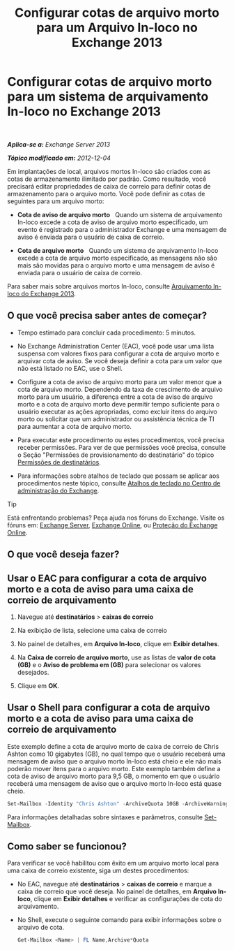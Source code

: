 ﻿---
title: 'Configurar cotas de arquivo morto para um Arquivo In-loco no Exchange 2013'
TOCTitle: Configurar cotas de arquivo morto para um sistema de arquivamento In-loco no Exchange 2013
ms:assetid: f10e77c7-e1d4-415a-bef9-cb3f00e74c34
ms:mtpsurl: https://technet.microsoft.com/pt-br/library/Ee633489(v=EXCHG.150)
ms:contentKeyID: 50556315
ms.date: 05/22/2018
mtps_version: v=EXCHG.150
ms.translationtype: MT
---

# Configurar cotas de arquivo morto para um sistema de arquivamento In-loco no Exchange 2013

 

_**Aplica-se a:** Exchange Server 2013_

_**Tópico modificado em:** 2012-12-04_

Em implantações de local, arquivos mortos In-loco são criados com as cotas de armazenamento ilimitado por padrão. Como resultado, você precisará editar propriedades de caixa de correio para definir cotas de armazenamento para o arquivo morto. Você pode definir as cotas de seguintes para um arquivo morto:

  - **Cota de aviso de arquivo morto**   Quando um sistema de arquivamento In-loco excede a cota de aviso de arquivo morto especificado, um evento é registrado para o administrador Exchange e uma mensagem de aviso é enviada para o usuário de caixa de correio.

  - **Cota de arquivo morto**   Quando um sistema de arquivamento In-loco excede a cota de arquivo morto especificado, as mensagens não são mais são movidas para o arquivo morto e uma mensagem de aviso é enviada para o usuário de caixa de correio.

Para saber mais sobre arquivos mortos In-loco, consulte [Arquivamento In-loco do Exchange 2013](in-place-archiving-in-exchange-2013-exchange-2013-help.md).

## O que você precisa saber antes de começar?

  - Tempo estimado para concluir cada procedimento: 5 minutos.

  - No Exchange Administration Center (EAC), você pode usar uma lista suspensa com valores fixos para configurar a cota de arquivo morto e arquivar cota de aviso. Se você deseja definir a cota para um valor que não está listado no EAC, use o Shell.

  - Configure a cota de aviso de arquivo morto para um valor menor que a cota de arquivo morto. Dependendo da taxa de crescimento de arquivo morto para um usuário, a diferença entre a cota de aviso de arquivo morto e a cota de arquivo morto deve permitir tempo suficiente para o usuário executar as ações apropriadas, como excluir itens do arquivo morto ou solicitar que um administrador ou assistência técnica de TI para aumentar a cota de arquivo morto.

  - Para executar este procedimento ou estes procedimentos, você precisa receber permissões. Para ver de que permissões você precisa, consulte o Seção "Permissões de provisionamento do destinatário" do tópico [Permissões de destinatários](recipients-permissions-exchange-2013-help.md).

  - Para informações sobre atalhos de teclado que possam se aplicar aos procedimentos neste tópico, consulte [Atalhos de teclado no Centro de administração do Exchange](keyboard-shortcuts-in-the-exchange-admin-center-exchange-online-protection-help.md).


> [!TIP]
> Está enfrentando problemas? Peça ajuda nos fóruns do Exchange. Visite os fóruns em: <A href="https://go.microsoft.com/fwlink/p/?linkid=60612">Exchange Server</A>, <A href="https://go.microsoft.com/fwlink/p/?linkid=267542">Exchange Online</A>, ou <A href="https://go.microsoft.com/fwlink/p/?linkid=285351">Proteção do Exchange Online</A>.



## O que você deseja fazer?

## Usar o EAC para configurar a cota de arquivo morto e a cota de aviso para uma caixa de correio de arquivamento

1.  Navegue até **destinatários** \> **caixas de correio**

2.  Na exibição de lista, selecione uma caixa de correio

3.  No painel de detalhes, em **Arquivo In-loco**, clique em **Exibir detalhes**.

4.  Na **Caixa de correio de arquivo morto**, use as listas de **valor de cota (GB)** e o **Aviso de problema em (GB)** para selecionar os valores desejados.

5.  Clique em **OK**.

## Usar o Shell para configurar a cota de arquivo morto e a cota de aviso para uma caixa de correio de arquivamento

Este exemplo define a cota de arquivo morto de caixa de correio de Chris Ashton como 10 gigabytes (GB), no qual tempo que o usuário receberá uma mensagem de aviso que o arquivo morto In-loco está cheio e ele não mais poderão mover itens para o arquivo morto. Este exemplo também define a cota de aviso de arquivo morto para 9,5 GB, o momento em que o usuário receberá uma mensagem de aviso que o arquivo morto In-loco está quase cheio.

```powershell
Set-Mailbox -Identity "Chris Ashton" -ArchiveQuota 10GB -ArchiveWarningQuota 9.5GB
```

Para informações detalhadas sobre sintaxes e parâmetros, consulte [Set-Mailbox](https://technet.microsoft.com/pt-br/library/bb123981\(v=exchg.150\)).

## Como saber se funcionou?

Para verificar se você habilitou com êxito em um arquivo morto local para uma caixa de correio existente, siga um destes procedimentos:

  - No EAC, navegue até **destinatários** \> **caixas de correio** e marque a caixa de correio que você deseja. No painel de detalhes, em **Arquivo In-loco**, clique em **Exibir detalhes** e verificar as configurações de cota do arquivamento.

  - No Shell, execute o seguinte comando para exibir informações sobre o arquivo de cota.
    
    ```powershell
    Get-Mailbox <Name> | FL Name,Archive*Quota
    ```

